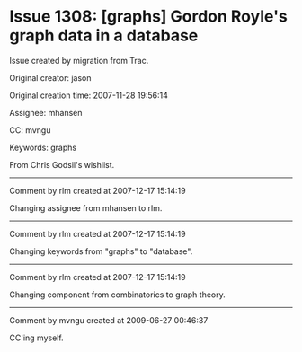 # Issue 1308: [graphs] Gordon Royle's graph data in a database

Issue created by migration from Trac.

Original creator: jason

Original creation time: 2007-11-28 19:56:14

Assignee: mhansen

CC:  mvngu

Keywords: graphs

From Chris Godsil's wishlist.



---

Comment by rlm created at 2007-12-17 15:14:19

Changing assignee from mhansen to rlm.


---

Comment by rlm created at 2007-12-17 15:14:19

Changing keywords from "graphs" to "database".


---

Comment by rlm created at 2007-12-17 15:14:19

Changing component from combinatorics to graph theory.


---

Comment by mvngu created at 2009-06-27 00:46:37

CC'ing myself.
